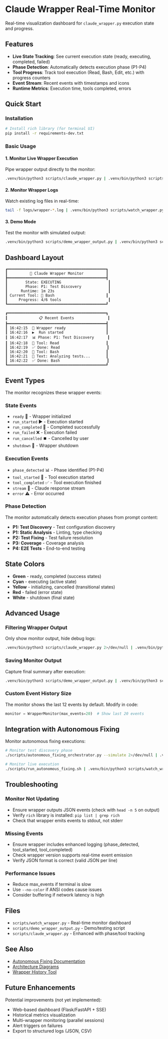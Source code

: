 # Claude Wrapper Real-Time Monitor

Real-time visualization dashboard for `claude_wrapper.py` execution state and progress.

## Features

- **Live State Tracking**: See current execution state (ready, executing, completed, failed)
- **Phase Detection**: Automatically detects execution phase (P1-P4)
- **Tool Progress**: Track tool execution (Read, Bash, Edit, etc.) with progress counters
- **Event Stream**: Recent events with timestamps and icons
- **Runtime Metrics**: Execution time, tools completed, errors

## Quick Start

### Installation

```bash
# Install rich library (for terminal UI)
pip install -r requirements-dev.txt
```

### Basic Usage

#### 1. Monitor Live Wrapper Execution

Pipe wrapper output directly to the monitor:

```bash
.venv/bin/python3 scripts/claude_wrapper.py | .venv/bin/python3 scripts/watch_wrapper.py
```

#### 2. Monitor Wrapper Logs

Watch existing log files in real-time:

```bash
tail -f logs/wrapper-*.log | .venv/bin/python3 scripts/watch_wrapper.py
```

#### 3. Demo Mode

Test the monitor with simulated output:

```bash
.venv/bin/python3 scripts/demo_wrapper_output.py | .venv/bin/python3 scripts/watch_wrapper.py
```

## Dashboard Layout

```
┏━━━━━━━━━━━━━━━━━━━━━━━━━━━━━━━━━━━━━━━━━━━━┓
┃          🤖 Claude Wrapper Monitor          ┃
┣━━━━━━━━━━━━━━━━━━━━━━━━━━━━━━━━━━━━━━━━━━━━┫
┃        State: EXECUTING                     ┃
┃        Phase: P1: Test Discovery            ┃
┃      Runtime: 1m 23s                        ┃
┃ Current Tool: 🔧 Bash                       ┃
┃     Progress: 4/6 tools                     ┃
┗━━━━━━━━━━━━━━━━━━━━━━━━━━━━━━━━━━━━━━━━━━━━┛

┏━━━━━━━━━━━━━━━━━━━━━━━━━━━━━━━━━━━━━━━━━━━━┓
┃              📋 Recent Events               ┃
┣━━━━━━━━━━━━━━━━━━━━━━━━━━━━━━━━━━━━━━━━━━━━┫
┃ 16:42:15  🚀 Wrapper ready                  ┃
┃ 16:42:16  ▶️  Run started                   ┃
┃ 16:42:17  📊 Phase: P1: Test Discovery      ┃
┃ 16:42:18  🔧 Tool: Read                     ┃
┃ 16:42:19  ✅ Done: Read                     ┃
┃ 16:42:20  🔧 Tool: Bash                     ┃
┃ 16:42:21  💬 Text: Analyzing tests...       ┃
┃ 16:42:22  ✅ Done: Bash                     ┃
┗━━━━━━━━━━━━━━━━━━━━━━━━━━━━━━━━━━━━━━━━━━━━┛
```

## Event Types

The monitor recognizes these wrapper events:

### State Events
- `ready` 🚀 - Wrapper initialized
- `run_started` ▶️ - Execution started
- `run_completed` 🎉 - Completed successfully
- `run_failed` ❌ - Execution failed
- `run_cancelled` ⏹️ - Cancelled by user
- `shutdown` 🛑 - Wrapper shutdown

### Execution Events
- `phase_detected` 📊 - Phase identified (P1-P4)
- `tool_started` 🔧 - Tool execution started
- `tool_completed` ✅ - Tool execution finished
- `stream` 💬 - Claude response stream
- `error` ⚠️ - Error occurred

### Phase Detection

The monitor automatically detects execution phases from prompt content:

- **P1: Test Discovery** - Test configuration discovery
- **P1: Static Analysis** - Linting, type checking
- **P2: Test Fixing** - Test failure resolution
- **P3: Coverage** - Coverage analysis
- **P4: E2E Tests** - End-to-end testing

## State Colors

- **Green** - ready, completed (success states)
- **Cyan** - executing (active state)
- **Yellow** - initializing, cancelled (transitional states)
- **Red** - failed (error state)
- **White** - shutdown (final state)

## Advanced Usage

### Filtering Wrapper Output

Only show monitor output, hide debug logs:

```bash
.venv/bin/python3 scripts/claude_wrapper.py 2>/dev/null | .venv/bin/python3 scripts/watch_wrapper.py
```

### Saving Monitor Output

Capture final summary after execution:

```bash
.venv/bin/python3 scripts/demo_wrapper_output.py | .venv/bin/python3 scripts/watch_wrapper.py > monitor_summary.txt
```

### Custom Event History Size

The monitor shows the last 12 events by default. Modify in code:

```python
monitor = WrapperMonitor(max_events=20)  # Show last 20 events
```

## Integration with Autonomous Fixing

Monitor autonomous fixing executions:

```bash
# Monitor test discovery phase
./scripts/autonomous_fixing_orchestrator.py --simulate 2>/dev/null | .venv/bin/python3 scripts/watch_wrapper.py

# Monitor live execution
./scripts/run_autonomous_fixing.sh | .venv/bin/python3 scripts/watch_wrapper.py
```

## Troubleshooting

### Monitor Not Updating

- Ensure wrapper outputs JSON events (check with `head -n 5` on output)
- Verify `rich` library is installed: `pip list | grep rich`
- Check that wrapper emits events to stdout, not stderr

### Missing Events

- Ensure wrapper includes enhanced logging (phase_detected, tool_started, tool_completed)
- Check wrapper version supports real-time event emission
- Verify JSON format is correct (valid JSON per line)

### Performance Issues

- Reduce max_events if terminal is slow
- Use `--no-color` if ANSI codes cause issues
- Consider buffering if network latency is high

## Files

- `scripts/watch_wrapper.py` - Real-time monitor dashboard
- `scripts/demo_wrapper_output.py` - Demo/testing script
- `scripts/claude_wrapper.py` - Enhanced with phase/tool tracking

## See Also

- [Autonomous Fixing Documentation](AUTONOMOUS_FIXING.md)
- [Architecture Diagrams](architecture/autonomous-fixing-diagrams.md)
- [Wrapper History Tool](../scripts/claude_wrapper_history.sh)

## Future Enhancements

Potential improvements (not yet implemented):

- Web-based dashboard (Flask/FastAPI + SSE)
- Historical metrics visualization
- Multi-wrapper monitoring (parallel sessions)
- Alert triggers on failures
- Export to structured logs (JSON, CSV)

